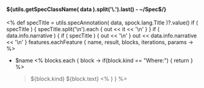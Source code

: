 #### ${utils.getSpecClassName( data ).split('\\.').last() - ~/Spec$/}
<%
    def specTitle = utils.specAnnotation( data, spock.lang.Title )?.value()
    if ( specTitle ) {
        specTitle.split('\n').each { out << it << '\n' }
    }
    if ( data.info.narrative ) {
        if ( specTitle ) { out << '\n' }
        out << data.info.narrative << '\n'
    }
    features.eachFeature { name, result, blocks, iterations, params ->
 %>
* $name
  <%
        blocks.each { block ->
        if(block.kind == "Where:") {
            return
        }
  %>
  > ${block.kind} ${block.text}
  <%
        }
    }
  %>
